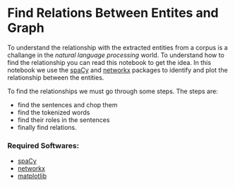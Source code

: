 # Find Relations Between Entites and Graph

To understand the relationship with the extracted entities from a corpus is a challange in the *natural language processing* world. To understand how to find the relationship you can read this notebook to get the idea. In this notebook we use the [spaCy](https://spacy.io/) and [networkx](https://networkx.org/) packages to identify and plot the relationship between the entities. 

To find the relationships we must go through some steps. The steps are:
* find the sentences and chop them 
* find the tokenized words
* find their roles in the sentences
* finally find relations. 

### Required Softwares:
* [spaCy](https://spacy.io/) 
* [networkx](https://networkx.org/)
* [matplotlib](https://matplotlib.org/) 
